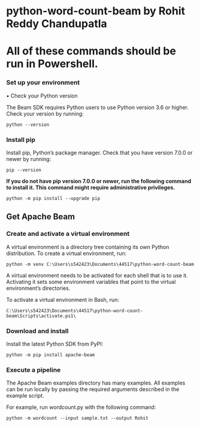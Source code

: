 # python-word-count-beam by Rohit Reddy Chandupatla

# All of these commands should be run in Powershell.

### Set up your environment

• Check your Python version

The Beam SDK requires Python users to use Python version 3.6 or higher. Check your version by running:

```
python --version
```

### Install pip

Install pip, Python’s package manager. Check that you have version 7.0.0 or newer by running:

```
pip --version
```

**If you do not have pip version 7.0.0 or newer, run the following command to install it. This command might require administrative privileges.**

```
python -m pip install --upgrade pip
```

## Get Apache Beam

### Create and activate a virtual environment

A virtual environment is a directory tree containing its own Python distribution. To create a virtual environment, run:
```
python -m venv C:\Users\s542423\Documents\44517\python-word-count-beam
```
A virtual environment needs to be activated for each shell that is to use it. Activating it sets some environment variables that point to the virtual environment’s directories.

To activate a virtual environment in Bash, run:
```
C:\Users\s542423\Documents\44517\python-word-count-beam\Scripts\activate.ps1\
```

### Download and install

Install the latest Python SDK from PyPI:
```
python -m pip install apache-beam
```
### Execute a pipeline
The Apache Beam examples directory has many examples. All examples can be run locally by passing the required arguments described in the example script.

For example, run wordcount.py with the following command:
```
python -m wordcount --input sample.txt --output Rohit
```


